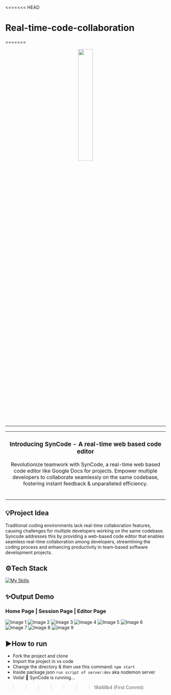 <<<<<<< HEAD
# Real-time-code-collaboration
=======
<div align="center">
<img src="https://github.com/Sarguroh20/realtime-editor/assets/116432233/efd120d0-0ccf-44d8-8ceb-3707c0d281d2" style="width:30%; height:30%;" /> 
<hr/>
<table>
<tr>
<td align="center">
  
### Introducing SynCode - A real-time web based code editor
Revolutionize teamwork with SynCode, a real-time web based code editor like Google Docs for projects. Empower multiple developers to collaborate    seamlessly on the same codebase, fostering instant feedback & unparalleled efficiency. 
<br/><br/>
</td>
</tr>
</table>
</div>

## 💡Project Idea
Traditional coding environments lack real-time collaboration features, causing challenges for multiple developers working on the same codebase. Syncode addresses this by providing a web-based code editor that enables seamless real-time collaboration among developers, streamlining the coding process and enhancing productivity in team-based software development projects.

## ⚙️Tech Stack
[![My Skills](https://skillicons.dev/icons?i=js,react,express,nodejs,html,css,npm,webpack,vscode)](https://skillicons.dev)

## ✨Output Demo

### Home Page | Session Page | Editor Page

![Image 1](https://github.com/Sarguroh20/realtime-editor/assets/116432233/fece1c9d-6cce-4755-be94-0778b3bb29f4)
![Image 2](https://github.com/Sarguroh20/realtime-editor/assets/116432233/34617d06-191a-49e6-afc5-d65bdb1be59c)
![Image 3](https://github.com/Sarguroh20/realtime-editor/assets/116432233/8dbabe28-5bcb-4f63-bea5-aec490be6c1d)
![Image 4](https://github.com/Sarguroh20/realtime-editor/assets/116432233/d97d230b-0b4b-4077-8838-fe788b0dec0f)
![Image 5](https://github.com/Sarguroh20/realtime-editor/assets/116432233/96978220-b961-46c2-a7bd-9322ededcd52)
![Image 6](https://github.com/Sarguroh20/realtime-editor/assets/116432233/00fb6f0b-685c-4734-b1b1-e510ead317bf)
![Image 7](https://github.com/Sarguroh20/realtime-editor/assets/116432233/0ae9ab52-23de-4bb1-baf4-46cc4bbd1616)
![Image 8](https://github.com/Sarguroh20/realtime-editor/assets/116432233/be302f5e-1c9a-4bc2-a504-900c1b9f49ca)
![image 9](https://github.com/Sarguroh20/realtime-editor/assets/116432233/0ad55c9f-8bda-427b-812f-c001aaed5586)

## ▶️How to run
- Fork the project and clone
- Import the project in vs code
- Change the directory & then use this command: ```npm start```
- Inside package.json ```run script of server:dev``` aka nodemon server
- Voila! 🌟 SynCode is running...
>>>>>>> 18d48b4 (First Commit)
